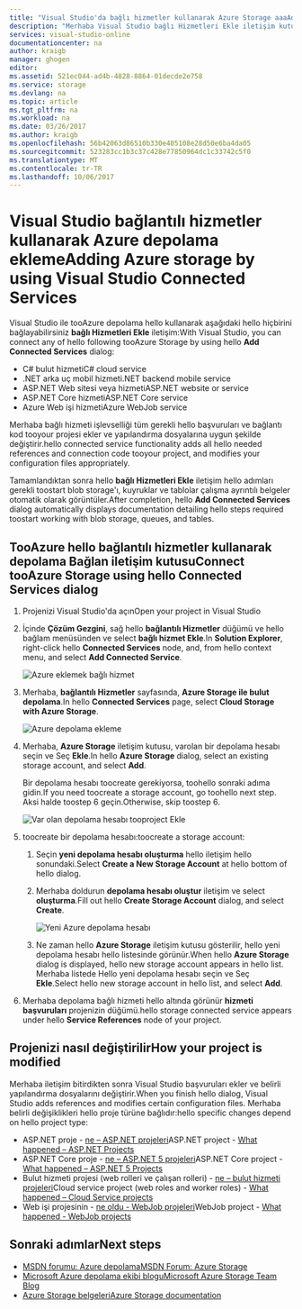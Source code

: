 ```yaml
---
title: "Visual Studio'da bağlı hizmetler kullanarak Azure Storage aaaAdd | Microsoft Docs"
description: "Merhaba Visual Studio bağlı Hizmetleri Ekle iletişim kutusunu kullanarak Azure Storage tooyour uygulama Ekle"
services: visual-studio-online
documentationcenter: na
author: kraigb
manager: ghogen
editor: 
ms.assetid: 521ec044-ad4b-4828-8864-01decde2e758
ms.service: storage
ms.devlang: na
ms.topic: article
ms.tgt_pltfrm: na
ms.workload: na
ms.date: 03/26/2017
ms.author: kraigb
ms.openlocfilehash: 56b42063d86510b330e405108e28d50e6ba4da05
ms.sourcegitcommit: 523283cc1b3c37c428e77850964dc1c33742c5f0
ms.translationtype: MT
ms.contentlocale: tr-TR
ms.lasthandoff: 10/06/2017
---
```

# <a name="adding-azure-storage-by-using-visual-studio-connected-services"></a><span data-ttu-id="6f56d-103">Visual Studio bağlantılı hizmetler kullanarak Azure depolama ekleme</span><span class="sxs-lookup"><span data-stu-id="6f56d-103">Adding Azure storage by using Visual Studio Connected Services</span></span>
<span data-ttu-id="6f56d-104">Visual Studio ile tooAzure depolama hello kullanarak aşağıdaki hello hiçbirini bağlayabilirsiniz **bağlı Hizmetleri Ekle** iletişim:</span><span class="sxs-lookup"><span data-stu-id="6f56d-104">With Visual Studio, you can connect any of hello following tooAzure Storage by using hello **Add Connected Services** dialog:</span></span>

- <span data-ttu-id="6f56d-105">C# bulut hizmeti</span><span class="sxs-lookup"><span data-stu-id="6f56d-105">C# cloud service</span></span>
- <span data-ttu-id="6f56d-106">.NET arka uç mobil hizmeti</span><span class="sxs-lookup"><span data-stu-id="6f56d-106">.NET backend mobile service</span></span>
- <span data-ttu-id="6f56d-107">ASP.NET Web sitesi veya hizmeti</span><span class="sxs-lookup"><span data-stu-id="6f56d-107">ASP.NET website or service</span></span>
- <span data-ttu-id="6f56d-108">ASP.NET Core hizmeti</span><span class="sxs-lookup"><span data-stu-id="6f56d-108">ASP.NET Core service</span></span>
- <span data-ttu-id="6f56d-109">Azure Web işi hizmeti</span><span class="sxs-lookup"><span data-stu-id="6f56d-109">Azure WebJob service</span></span> 

<span data-ttu-id="6f56d-110">Merhaba bağlı hizmeti işlevselliği tüm gerekli hello başvuruları ve bağlantı kod tooyour projesi ekler ve yapılandırma dosyalarına uygun şekilde değiştirir.</span><span class="sxs-lookup"><span data-stu-id="6f56d-110">hello connected service functionality adds all hello needed references and connection code tooyour project, and modifies your configuration files appropriately.</span></span> 

<span data-ttu-id="6f56d-111">Tamamlandıktan sonra hello **bağlı Hizmetleri Ekle** iletişim hello adımları gerekli toostart blob storage'ı, kuyruklar ve tablolar çalışma ayrıntılı belgeler otomatik olarak görüntüler.</span><span class="sxs-lookup"><span data-stu-id="6f56d-111">After completion, hello **Add Connected Services** dialog automatically displays documentation detailing hello steps required toostart working with blob storage, queues, and tables.</span></span>

## <a name="connect-tooazure-storage-using-hello-connected-services-dialog"></a><span data-ttu-id="6f56d-112">TooAzure hello bağlantılı hizmetler kullanarak depolama Bağlan iletişim kutusu</span><span class="sxs-lookup"><span data-stu-id="6f56d-112">Connect tooAzure Storage using hello Connected Services dialog</span></span>
1. <span data-ttu-id="6f56d-113">Projenizi Visual Studio'da açın</span><span class="sxs-lookup"><span data-stu-id="6f56d-113">Open your project in Visual Studio</span></span>

1. <span data-ttu-id="6f56d-114">İçinde **Çözüm Gezgini**, sağ hello **bağlantılı Hizmetler** düğümü ve hello bağlam menüsünden ve select **bağlı hizmet Ekle**.</span><span class="sxs-lookup"><span data-stu-id="6f56d-114">In **Solution Explorer**, right-click hello **Connected Services** node, and, from hello context menu, and select **Add Connected Service**.</span></span>
   
    ![Azure eklemek bağlı hizmet](./media/vs-azure-tools-connected-services-storage/IC796702.png)

1. <span data-ttu-id="6f56d-116">Merhaba, **bağlantılı Hizmetler** sayfasında, **Azure Storage ile bulut depolama**.</span><span class="sxs-lookup"><span data-stu-id="6f56d-116">In hello **Connected Services** page, select **Cloud Storage with Azure Storage**.</span></span>
   
    ![Azure depolama ekleme](./media/vs-azure-tools-connected-services-storage/add-azure-storage.png)

1. <span data-ttu-id="6f56d-118">Merhaba, **Azure Storage** iletişim kutusu, varolan bir depolama hesabı seçin ve Seç **Ekle**.</span><span class="sxs-lookup"><span data-stu-id="6f56d-118">In hello **Azure Storage** dialog, select an existing storage account, and select **Add**.</span></span>
   
    <span data-ttu-id="6f56d-119">Bir depolama hesabı toocreate gerekiyorsa, toohello sonraki adıma gidin.</span><span class="sxs-lookup"><span data-stu-id="6f56d-119">If you need toocreate a storage account, go toohello next step.</span></span> <span data-ttu-id="6f56d-120">Aksi halde toostep 6 geçin.</span><span class="sxs-lookup"><span data-stu-id="6f56d-120">Otherwise, skip toostep 6.</span></span>
    
    ![Var olan depolama hesabı tooproject Ekle](./media/vs-azure-tools-connected-services-storage/select-azure-storage-account.png)

1. <span data-ttu-id="6f56d-122">toocreate bir depolama hesabı:</span><span class="sxs-lookup"><span data-stu-id="6f56d-122">toocreate a storage account:</span></span> 
   
   1. <span data-ttu-id="6f56d-123">Seçin **yeni depolama hesabı oluşturma** hello iletişim hello sonundaki.</span><span class="sxs-lookup"><span data-stu-id="6f56d-123">Select **Create a New Storage Account** at hello bottom of hello dialog.</span></span>

   1. <span data-ttu-id="6f56d-124">Merhaba doldurun **depolama hesabı oluştur** iletişim ve select **oluşturma**.</span><span class="sxs-lookup"><span data-stu-id="6f56d-124">Fill out hello **Create Storage Account** dialog, and select **Create**.</span></span>
      
       ![Yeni Azure depolama hesabı](./media/vs-azure-tools-connected-services-storage/create-storage-account.png)
      
   1. <span data-ttu-id="6f56d-126">Ne zaman hello **Azure Storage** iletişim kutusu gösterilir, hello yeni depolama hesabı hello listesinde görünür.</span><span class="sxs-lookup"><span data-stu-id="6f56d-126">When hello **Azure Storage** dialog is displayed, hello new storage account appears in hello list.</span></span> <span data-ttu-id="6f56d-127">Merhaba listede Hello yeni depolama hesabı seçin ve Seç **Ekle**.</span><span class="sxs-lookup"><span data-stu-id="6f56d-127">Select hello new storage account in hello list, and select **Add**.</span></span>

1. <span data-ttu-id="6f56d-128">Merhaba depolama bağlı hizmeti hello altında görünür **hizmeti başvuruları** projenizin düğümü.</span><span class="sxs-lookup"><span data-stu-id="6f56d-128">hello storage connected service appears under hello **Service References** node of your project.</span></span>
   
## <a name="how-your-project-is-modified"></a><span data-ttu-id="6f56d-129">Projenizi nasıl değiştirilir</span><span class="sxs-lookup"><span data-stu-id="6f56d-129">How your project is modified</span></span>
<span data-ttu-id="6f56d-130">Merhaba iletişim bitirdikten sonra Visual Studio başvuruları ekler ve belirli yapılandırma dosyalarını değiştirir.</span><span class="sxs-lookup"><span data-stu-id="6f56d-130">When you finish hello dialog, Visual Studio adds references and modifies certain configuration files.</span></span> <span data-ttu-id="6f56d-131">Merhaba belirli değişiklikleri hello proje türüne bağlıdır:</span><span class="sxs-lookup"><span data-stu-id="6f56d-131">hello specific changes depend on hello project type:</span></span> 

- <span data-ttu-id="6f56d-132">ASP.NET proje - [ne – ASP.NET projeleri](http://go.microsoft.com/fwlink/p/?LinkId=513126)</span><span class="sxs-lookup"><span data-stu-id="6f56d-132">ASP.NET project - [What happened – ASP.NET Projects](http://go.microsoft.com/fwlink/p/?LinkId=513126)</span></span>
- <span data-ttu-id="6f56d-133">ASP.NET Core proje - [ne – ASP.NET 5 projeleri](http://go.microsoft.com/fwlink/p/?LinkId=513124)</span><span class="sxs-lookup"><span data-stu-id="6f56d-133">ASP.NET Core project - [What happened – ASP.NET 5 Projects](http://go.microsoft.com/fwlink/p/?LinkId=513124)</span></span> 
- <span data-ttu-id="6f56d-134">Bulut hizmeti projesi (web rolleri ve çalışan rolleri) - [ne – bulut hizmeti projeleri](http://go.microsoft.com/fwlink/p/?LinkId=516965)</span><span class="sxs-lookup"><span data-stu-id="6f56d-134">Cloud service project (web roles and worker roles) - [What happened – Cloud Service projects](http://go.microsoft.com/fwlink/p/?LinkId=516965)</span></span>
- <span data-ttu-id="6f56d-135">Web işi projesinin - [ne oldu - WebJob projeleri](visual-studio/vs-storage-webjobs-what-happened.md)</span><span class="sxs-lookup"><span data-stu-id="6f56d-135">WebJob project - [What happened - WebJob projects](visual-studio/vs-storage-webjobs-what-happened.md)</span></span>

## <a name="next-steps"></a><span data-ttu-id="6f56d-136">Sonraki adımlar</span><span class="sxs-lookup"><span data-stu-id="6f56d-136">Next steps</span></span>
- [<span data-ttu-id="6f56d-137">MSDN forumu: Azure depolama</span><span class="sxs-lookup"><span data-stu-id="6f56d-137">MSDN Forum: Azure Storage</span></span>](https://social.msdn.microsoft.com/forums/azure/home?forum=windowsazuredata)
- [<span data-ttu-id="6f56d-138">Microsoft Azure depolama ekibi blogu</span><span class="sxs-lookup"><span data-stu-id="6f56d-138">Microsoft Azure Storage Team Blog</span></span>](http://blogs.msdn.com/b/windowsazurestorage/)
- [<span data-ttu-id="6f56d-139">Azure Storage belgeleri</span><span class="sxs-lookup"><span data-stu-id="6f56d-139">Azure Storage documentation</span></span>](https://docs.microsoft.com/azure/storage/)

